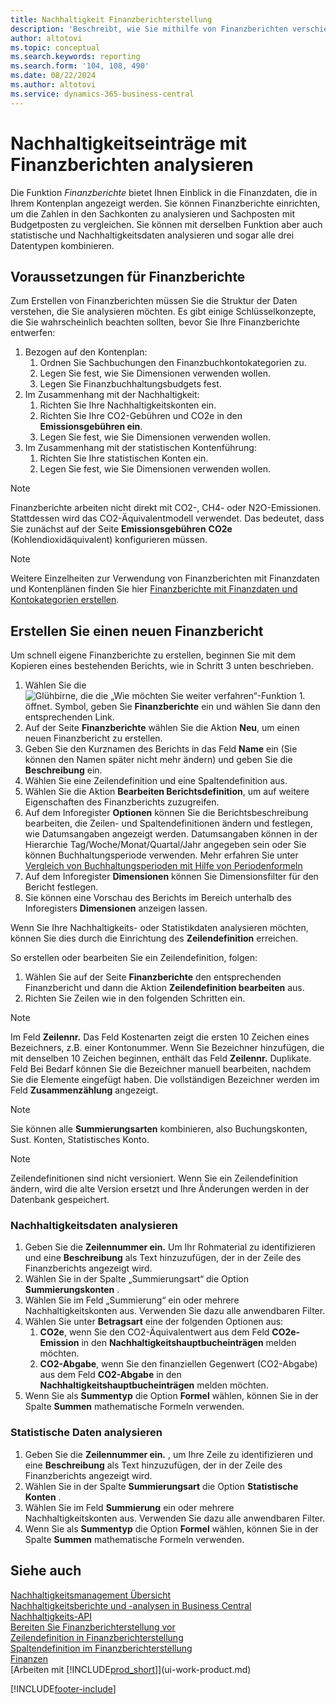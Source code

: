 ```yaml
---
title: Nachhaltigkeit Finanzberichterstellung
description: 'Beschreibt, wie Sie mithilfe von Finanzberichten verschiedene Ansichten und Berichte zur Analyse von Nachhaltigkeitsleistungsdaten erstellen.'
author: altotovi
ms.topic: conceptual
ms.search.keywords: reporting
ms.search.form: '104, 108, 490'
ms.date: 08/22/2024
ms.author: altotovi
ms.service: dynamics-365-business-central
---
```


# Nachhaltigkeitseinträge mit Finanzberichten analysieren 

Die Funktion  *Finanzberichte*  bietet Ihnen Einblick in die Finanzdaten, die in Ihrem Kontenplan angezeigt werden. Sie können Finanzberichte einrichten, um die Zahlen in den Sachkonten zu analysieren und Sachposten mit Budgetposten zu vergleichen. Sie können mit derselben Funktion aber auch statistische und Nachhaltigkeitsdaten analysieren und sogar alle drei Datentypen kombinieren.  

## Voraussetzungen für Finanzberichte  

Zum Erstellen von Finanzberichten müssen Sie die Struktur der Daten verstehen, die Sie analysieren möchten. Es gibt einige Schlüsselkonzepte, die Sie wahrscheinlich beachten sollten, bevor Sie Ihre Finanzberichte entwerfen: 

1. Bezogen auf den Kontenplan: 
   1. Ordnen Sie Sachbuchungen den Finanzbuchkontokategorien zu. 
   2. Legen Sie fest, wie Sie Dimensionen verwenden wollen.
   3. Legen Sie Finanzbuchhaltungsbudgets fest.  
2. Im Zusammenhang mit der Nachhaltigkeit:   
   1. Richten Sie Ihre Nachhaltigkeitskonten ein. 
   2. Richten Sie Ihre CO2-Gebühren und CO2e in den  **Emissionsgebühren ein**.
   3. Legen Sie fest, wie Sie Dimensionen verwenden wollen.  
3. Im Zusammenhang mit der statistischen Kontenführung: 
   1. Richten Sie Ihre statistischen Konten ein. 
   2. Legen Sie fest, wie Sie Dimensionen verwenden wollen.  

> [!NOTE]
> Finanzberichte arbeiten nicht direkt mit CO2-, CH4- oder N2O-Emissionen. Stattdessen wird das CO2-Äquivalentmodell verwendet. Das bedeutet, dass Sie zunächst auf der Seite  **Emissionsgebühren**  **CO2e**  (Kohlendioxidäquivalent) konfigurieren müssen.  

> [!NOTE]
> Weitere Einzelheiten zur Verwendung von Finanzberichten mit Finanzdaten und Kontenplänen finden Sie hier  [Finanzberichte mit Finanzdaten und Kontokategorien erstellen](bi-how-work-account-schedule.md).   

## Erstellen Sie einen neuen Finanzbericht  

Um schnell eigene Finanzberichte zu erstellen, beginnen Sie mit dem Kopieren eines bestehenden Berichts, wie in Schritt 3 unten beschrieben. 

1. Wählen Sie die ![Glühbirne, die die „Wie möchten Sie weiter verfahren“-Funktion 1.](media/ui-search/search_small.png "Wie möchten Sie weiter verfahren?") öffnet. Symbol, geben Sie **Finanzberichte** ein und wählen Sie dann den entsprechenden Link.  
2. Auf der Seite **Finanzberichte** wählen Sie die Aktion **Neu**, um einen neuen Finanzbericht zu erstellen.  
3. Geben Sie den Kurznamen des Berichts in das Feld  **Name**  ein (Sie können den Namen später nicht mehr ändern) und geben Sie die  **Beschreibung** ein.  
4. Wählen Sie eine Zeilendefinition und eine Spaltendefinition aus.   
5. Wählen Sie die Aktion  **Bearbeiten Berichtsdefinition**, um auf weitere Eigenschaften des Finanzberichts zuzugreifen.  
6. Auf dem Inforegister **Optionen** können Sie die Berichtsbeschreibung bearbeiten, die Zeilen- und Spaltendefinitionen ändern und festlegen, wie Datumsangaben angezeigt werden. Datumsangaben können in der Hierarchie Tag/Woche/Monat/Quartal/Jahr angegeben sein oder Sie können Buchhaltungsperiode verwenden. Mehr erfahren Sie unter [Vergleich von Buchhaltungsperioden mit Hilfe von Periodenformeln](bi-column-definitions.md#comparing-accounting-periods-using-period-formulas) 
7. Auf dem Inforegister **Dimensionen** können Sie Dimensionsfilter für den Bericht festlegen.  
8. Sie können eine Vorschau des Berichts im Bereich unterhalb des Inforegisters **Dimensionen** anzeigen lassen.   

Wenn Sie Ihre Nachhaltigkeits- oder Statistikdaten analysieren möchten, können Sie dies durch die Einrichtung des  **Zeilendefinition** erreichen.  

So erstellen oder bearbeiten Sie ein Zeilendefinition, folgen:

1. Wählen Sie auf der Seite **Finanzberichte** den entsprechenden Finanzbericht und dann die Aktion **Zeilendefinition bearbeiten** aus. 
2. Richten Sie Zeilen wie in den folgenden Schritten ein.  

> [!NOTE]
> Im Feld **Zeilennr.** Das Feld Kostenarten zeigt die ersten 10 Zeichen eines Bezeichners, z.B. einer Kontonummer. Wenn Sie Bezeichner hinzufügen, die mit denselben 10 Zeichen beginnen, enthält das Feld **Zeilennr.** Duplikate. Feld Bei Bedarf können Sie die Bezeichner manuell bearbeiten, nachdem Sie die Elemente eingefügt haben. Die vollständigen Bezeichner werden im Feld **Zusammenzählung** angezeigt.

> [!NOTE]
> Sie können alle  **Summierungsarten** kombinieren, also Buchungskonten, Sust. Konten, Statistisches Konto.

> [!NOTE]
> Zeilendefinitionen sind nicht versioniert. Wenn Sie ein Zeilendefinition ändern, wird die alte Version ersetzt und Ihre Änderungen werden in der Datenbank gespeichert. 

### Nachhaltigkeitsdaten analysieren  

1. Geben Sie die  **Zeilennummer ein.** Um Ihr Rohmaterial zu identifizieren und eine  **Beschreibung**  als Text hinzuzufügen, der in der Zeile des Finanzberichts angezeigt wird. 
2. Wählen Sie in der Spalte „Summierungsart“ die Option  **Summierungskonten** .   
3. Wählen Sie im Feld „Summierung“ ein oder mehrere Nachhaltigkeitskonten aus. Verwenden Sie dazu alle anwendbaren Filter. 
4. Wählen Sie unter  **Betragsart** eine der folgenden Optionen aus:   
   1. **CO2e**, wenn Sie den CO2-Äquivalentwert aus dem Feld  **CO2e-Emission**  in den  **Nachhaltigkeitshauptbucheinträgen** melden möchten. 
   2. **CO2-Abgabe**, wenn Sie den finanziellen Gegenwert (CO2-Abgabe) aus dem Feld  **CO2-Abgabe**  in den  **Nachhaltigkeitshauptbucheinträgen** melden möchten. 
5. Wenn Sie als  **Summentyp** die Option  **Formel**  wählen, können Sie in der Spalte  **Summen**  mathematische Formeln verwenden.  

### Statistische Daten analysieren

1. Geben Sie die  **Zeilennummer ein.** , um Ihre Zeile zu identifizieren und eine  **Beschreibung**  als Text hinzuzufügen, der in der Zeile des Finanzberichts angezeigt wird. 
2. Wählen Sie in der Spalte  **Summierungsart**  die Option  **Statistische Konten** .   
3. Wählen Sie im Feld  **Summierung**  ein oder mehrere Nachhaltigkeitskonten aus. Verwenden Sie dazu alle anwendbaren Filter. 
4. Wenn Sie als  **Summentyp**  die Option  **Formel** wählen, können Sie in der Spalte  **Summen**  mathematische Formeln verwenden.  

## Siehe auch

[Nachhaltigkeitsmanagement Übersicht](finance-manage-sustainability.md)    
[Nachhaltigkeitsberichte und -analysen in Business Central](sustainability-reports.md)   
[Nachhaltigkeits-API](/dynamics365/business-central/dev-itpro/api-sustainability/sustainability-api?toc=/dynamics365/business-central/toc.json)    
[Bereiten Sie Finanzberichterstellung vor](bi-how-work-account-schedule.md)    
[Zeilendefinition in Finanzberichterstellung](bi-row-definitions.md)    
[Spaltendefinition im Finanzberichterstellung](bi-column-definitions.md)    
[Finanzen](finance.md)    
[Arbeiten mit [!INCLUDE[prod_short](includes/prod_short.md)]](ui-work-product.md)    

[!INCLUDE[footer-include](includes/footer-banner.md)]
